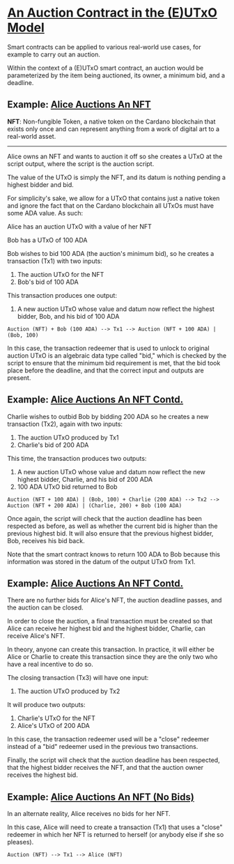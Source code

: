 # [An Auction Contract in the (E)UTxO Model](https://youtu.be/_zr3W8cgzIQ?t=1775)

Smart contracts can be applied to various real-world use cases, for example to carry out an auction.

Within the context of a (E)UTxO smart contract, an auction would be parameterized by the item being auctioned, its owner, a minimum bid, and a deadline.

## Example: [Alice Auctions An NFT](https://youtu.be/_zr3W8cgzIQ?t=460)

**NFT**: Non-fungible Token, a native token on the Cardano blockchain that exists only once and can represent anything from a work of digital art to a real-world asset.

---

Alice owns an NFT and wants to auction it off so she creates a UTxO at the script output, where the script is the auction script.

The value of the UTxO is simply the NFT, and its datum is nothing pending a highest bidder and bid.

For simplicity's sake, we allow for a UTxO that contains just a native token and ignore the fact that on the Cardano blockchain all UTxOs must have some ADA value. As such:

Alice has an auction UTxO with a value of her NFT

Bob has a UTxO of 100 ADA

Bob wishes to bid 100 ADA (the auction's minimum bid), so he creates a transaction (Tx1) with two inputs:

1. The auction UTxO for the NFT
2. Bob's bid of 100 ADA

This transaction produces one output:

1. A new auction UTxO whose value and datum now reflect the highest bidder, Bob, and his bid of 100 ADA

```Auction (NFT) + Bob (100 ADA) --> Tx1 --> Auction (NFT + 100 ADA) | (Bob, 100)```

In this case, the transaction redeemer that is used to unlock to original auction UTxO is an algebraic data type called "bid," which is checked by the script to ensure that the minimum bid requirement is met, that the bid took place before the deadline, and that the correct input and outputs are present.

## Example: [Alice Auctions An NFT Contd.](https://youtu.be/_zr3W8cgzIQ?t=1983)

Charlie wishes to outbid Bob by bidding 200 ADA so he creates a new transaction (Tx2), again with two inputs:

1. The auction UTxO produced by Tx1
2. Charlie's bid of 200 ADA

This time, the transaction produces two outputs:

1. A new auction UTxO whose value and datum now reflect the new highest bidder, Charlie, and his bid of 200 ADA
2. 100 ADA UTxO bid returned to Bob

```Auction (NFT + 100 ADA) | (Bob, 100) + Charlie (200 ADA) --> Tx2 --> Auction (NFT + 200 ADA) | (Charlie, 200) + Bob (100 ADA)```

Once again, the script will check that the auction deadline has been respected as before, as well as whether the current bid is higher than the previous highest bid. It will also ensure that the previous highest bidder, Bob, receives his bid back.

Note that the smart contract knows to return 100 ADA to Bob because this information was stored in the datum of the output UTxO from Tx1.

## Example: [Alice Auctions An NFT Contd.](https://youtu.be/_zr3W8cgzIQ?t=2092)

There are no further bids for Alice's NFT, the auction deadline passes, and the auction can be closed.

In order to close the auction, a final transaction must be created so that Alice can receive her highest bid and the highest bidder, Charlie, can receive Alice's NFT.

In theory, anyone can create this transaction. In practice, it will either be Alice or Charlie to create this transaction since they are the only two who have a real incentive to do so.

The closing transaction (Tx3) will have one input:

1. The auction UTxO produced by Tx2

It will produce two outputs:

1. Charlie's UTxO for the NFT
2. Alice's UTxO of 200 ADA

In this case, the transaction redeemer used will be a "close" redeemer instead of a "bid" redeemer used in the previous two transactions.

Finally, the script will check that the auction deadline has been respected, that the highest bidder receives the NFT, and that the auction owner receives the highest bid.

## Example: [Alice Auctions An NFT (No Bids)](https://youtu.be/_zr3W8cgzIQ?t=2168)

In an alternate reality, Alice receives no bids for her NFT.

In this case, Alice will need to create a transaction (Tx1) that uses a "close" redeemer in which her NFT is returned to herself (or anybody else if she so pleases).

```Auction (NFT) --> Tx1 --> Alice (NFT)```
